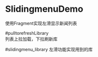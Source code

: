 # SlidingmenuDemo
使用Fragment实现左滑显示新闻列表

#pulltorefreshLibrary  
列表上拉加载，下拉刷新库

#slidingmenu_library
左滑功能实现用到的库
